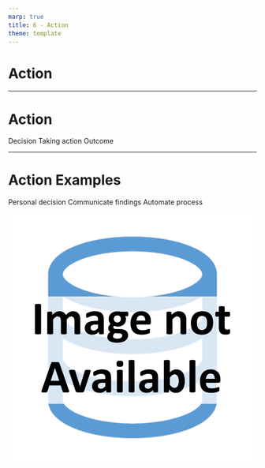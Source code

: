 ```yaml
---
marp: true
title: 6 - Action
theme: template
---
```


<!-- _class: title-only -->

# Action

---

<!-- _class: title-one-content -->

# Action

Decision
Taking action
Outcome

---

<!-- _class: title-two-content-left-center -->

# Action Examples

Personal decision
Communicate findings
Automate process

![image An icon of a person standing at a fork in the road with two arrows pointing in opposite directions, in a minimalist style](images/placeholder.png)
